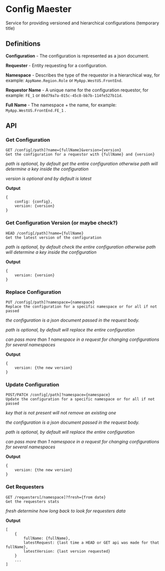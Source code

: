 # Config Maester

Service for providing versioned and hierarchical configurations (temporary title)

## Definitions

**Configuration** - The configuration is represented as a json document.

**Requester** - Entity requesting for a configuration.

**Namespace** - Describes the type of the requestor in a hierarchical way, for example: `AppName.Region.Role` or `MyApp.WestUS.FrontEnd`.

**Requestor Name** - A unique name for the configuration requestor, for example: `FE_1` or `86d79a7a-015c-45c8-bb7b-114fe527b11d`.

**Full Name** - The namespace + the name, for example: `MyApp.WestUS.FrontEnd.FE_1` .

## API

### Get Configuration

    GET /config[/path]?name={fullName}&version={version}
    Get the configuration for a requestor with {fullName} and {version}

*path is optional, by default get the entire configuration otherwise path will determine a key inside the configuration*

*version is optional and by default is latest*

**Output**

    {
        config: {config},
        version: {version}
    }

### Get Configuration Version (or maybe check?)

    HEAD /config[/path]?name={fullName}
    Get the latest version of the configuration

*path is optional, by default check the entire configuration otherwise path will determine a key inside the configuration*

**Output**

    {
        version: {version}
    }

### Replace Configuration

    PUT /config[/path]?namespace={namespace}
    Replace the configuration for a specific namespace or for all if not passed

*the configuration is a json document passed in the request body.*

*path is optional, by default will replace the entire configuration*

*can pass more than 1 namespace in a request for changing configurations for several namespaces*

**Output**

    {
        version: {the new version}
    }

### Update Configuration

    POST/PATCH /config[/path]?namespace={namespace}
    Update the configuration for a specific namespace or for all if not passed

*key that is not present will not remove an existing one*

*the configuration is a json document passed in the request body.*

*path is optional, by default will replace the entire configuration*

*can pass more than 1 namespace in a request for changing configurations for several namespaces*

**Output**

    {
        version: {the new version}
    }

### Get Requesters

    GET /requesters[/namespace]?fresh={from date}
    Get the requesters stats

*fresh determine how long back to look for requesters data*

**Output**

    [
        {
            fullName: {fullName},
            latestRequest: {last time a HEAD or GET api was made for that fullName},
            latestVersion: {last version requested}
        }
        ...
    ]
